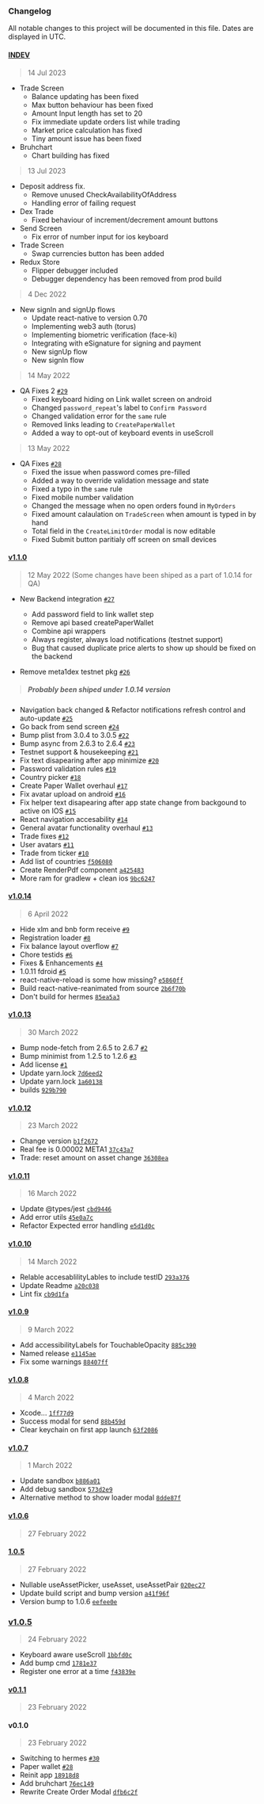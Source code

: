 ### Changelog

All notable changes to this project will be documented in this file. Dates are displayed in UTC.

#### [INDEV](https://github.com/META-1-Official/litewallet-native/)

> 14 Jul 2023
- Trade Screen
  - Balance updating has been fixed
  - Max button behaviour has been fixed
  - Amount Input length has set to 20
  - Fix immediate update orders list while trading
  - Market price calculation has fixed
  - Tiny amount issue has been fixed
- Bruhchart
  - Chart building has fixed

> 13 Jul 2023
- Deposit address fix.
  - Remove unused CheckAvailabilityOfAddress
  - Handling error of failing request
- Dex Trade
  - Fixed behaviour of increment/decrement amount buttons
- Send Screen
  - Fix error of number input for ios keyboard
- Trade Screen
  - Swap currencies button has been added
- Redux Store
  - Flipper debugger included
  - Debugger dependency has been removed from prod build

> 4 Dec 2022
- New signIn and signUp flows
  - Update react-native to version 0.70
  - Implementing web3 auth (torus)
  - Implementing biometric verification (face-ki)
  - Integrating with eSignature for signing and payment
  - New signUp flow
  - New signIn flow

> 14 May 2022
- QA Fixes 2 [`#29`](https://github.com/META-1-Official/litewallet-native/pull/29)
  - Fixed keyboard hiding on Link wallet screen on android
  - Changed `password_repeat`'s label to `Confirm Password`
  - Changed validation error for the `same` rule
  - Removed links leading to `CreatePaperWallet`
  - Added a way to opt-out of keyboard events in useScroll

> 13 May 2022
- QA Fixes [`#28`](https://github.com/META-1-Official/litewallet-native/pull/28)
  - Fixed the issue when password comes pre-filled
  - Added a way to override validation message and state
  - Fixed a typo in the `same` rule
  - Fixed mobile number validation
  - Changed the message when no open orders found in `MyOrders`
  - Fixed amount calaulation on `TradeScreen` when amount is typed in by hand
  - Total field in the `CreateLimitOrder` modal is now editable
  - Fixed Submit button paritialy off screen on small devices

#### [v1.1.0](https://github.com/META-1-Official/litewallet-native/compare/v1.0.14...v1.1.0)

> 12 May 2022 (Some changes have been shiped as a part of 1.0.14 for QA)
- New Backend integration [`#27`](https://github.com/META-1-Official/litewallet-native/pull/27)
  - Add password field to link wallet step 
  - Remove api based createPaperWallet
  - Combine api wrappers
  - Always register, always load notifications (testnet support)
  - Bug that caused duplicate price alerts to show up should be fixed on the backend

- Remove meta1dex testnet pkg [`#26`](https://github.com/META-1-Official/litewallet-native/pull/26)
  
> ##### Probably been shiped under 1.0.14 version
- Navigation back changed & Refactor notifications refresh control and auto-update [`#25`](https://github.com/META-1-Official/litewallet-native/pull/25)
- Go back from send screen [`#24`](https://github.com/META-1-Official/litewallet-native/pull/24)
- Bump plist from 3.0.4 to 3.0.5 [`#22`](https://github.com/META-1-Official/litewallet-native/pull/22)
- Bump async from 2.6.3 to 2.6.4 [`#23`](https://github.com/META-1-Official/litewallet-native/pull/23)
- Testnet support & housekeeping [`#21`](https://github.com/META-1-Official/litewallet-native/pull/21)
- Fix text disapearing after app minimize [`#20`](https://github.com/META-1-Official/litewallet-native/pull/20)
- Password validation rules [`#19`](https://github.com/META-1-Official/litewallet-native/pull/19)
- Country picker [`#18`](https://github.com/META-1-Official/litewallet-native/pull/18)
- Create Paper Wallet overhaul [`#17`](https://github.com/META-1-Official/litewallet-native/pull/17)
- Fix avatar upload on android [`#16`](https://github.com/META-1-Official/litewallet-native/pull/16)
- Fix helper text disapearing after app state change from backgound to active on IOS [`#15`](https://github.com/META-1-Official/litewallet-native/pull/15)
- React navigation accesability [`#14`](https://github.com/META-1-Official/litewallet-native/pull/14)
- General avatar functionality overhaul [`#13`](https://github.com/META-1-Official/litewallet-native/pull/13)
- Trade fixes [`#12`](https://github.com/META-1-Official/litewallet-native/pull/12)
- User avatars [`#11`](https://github.com/META-1-Official/litewallet-native/pull/11)
- Trade from ticker [`#10`](https://github.com/META-1-Official/litewallet-native/pull/10)
- Add list of countries [`f506080`](https://github.com/META-1-Official/litewallet-native/commit/f50608052164a81ae0d7431476f8c66da425db91)
- Create RenderPdf component [`a425483`](https://github.com/META-1-Official/litewallet-native/commit/a425483be06cb23280c2270648532c6a76a3b9ab)
- More ram for gradlew + clean ios [`9bc6247`](https://github.com/META-1-Official/litewallet-native/commit/9bc62479a4e2dbc6c2282e99219181f0c5b5ab78)

#### [v1.0.14](https://github.com/META-1-Official/litewallet-native/compare/v1.0.13...v1.0.14)

> 6 April 2022

- Hide xlm and bnb form receive [`#9`](https://github.com/META-1-Official/litewallet-native/pull/9)
- Registration loader [`#8`](https://github.com/META-1-Official/litewallet-native/pull/8)
- Fix balance layout overflow [`#7`](https://github.com/META-1-Official/litewallet-native/pull/7)
- Chore testids [`#6`](https://github.com/META-1-Official/litewallet-native/pull/6)
- Fixes & Enhancements [`#4`](https://github.com/META-1-Official/litewallet-native/pull/4)
- 1.0.11 fdroid [`#5`](https://github.com/META-1-Official/litewallet-native/pull/5)
- react-native-reload is some how missing? [`e5860ff`](https://github.com/META-1-Official/litewallet-native/commit/e5860ff1380597e9af4c4c83110ccaab6265fb89)
- Build react-native-reanimated from source [`2b6f70b`](https://github.com/META-1-Official/litewallet-native/commit/2b6f70b6157688a691621d385c2e732b4a218198)
- Don't build for hermes [`85ea5a3`](https://github.com/META-1-Official/litewallet-native/commit/85ea5a38f9ca390bf6880d1460e4faa3db481ad1)

#### [v1.0.13](https://github.com/META-1-Official/litewallet-native/compare/v1.0.12...v1.0.13)

> 30 March 2022

- Bump node-fetch from 2.6.5 to 2.6.7 [`#2`](https://github.com/META-1-Official/litewallet-native/pull/2)
- Bump minimist from 1.2.5 to 1.2.6 [`#3`](https://github.com/META-1-Official/litewallet-native/pull/3)
- Add license [`#1`](https://github.com/META-1-Official/litewallet-native/pull/1)
- Update yarn.lock [`7d6eed2`](https://github.com/META-1-Official/litewallet-native/commit/7d6eed237cc9c4ea9de1da72d266796b1957848c)
- Update yarn.lock [`1a60138`](https://github.com/META-1-Official/litewallet-native/commit/1a601385b5c33744035bc7e7976919e2e06af777)
- builds [`929b790`](https://github.com/META-1-Official/litewallet-native/commit/929b790437285f4c4a14dba961b7af3da11b43de)

#### [v1.0.12](https://github.com/META-1-Official/litewallet-native/compare/v1.0.11...v1.0.12)

> 23 March 2022

- Change version [`b1f2672`](https://github.com/META-1-Official/litewallet-native/commit/b1f26725d5f915818fb9f8ed9ca29fe051bd1fa6)
- Real fee is 0.00002 META1 [`37c43a7`](https://github.com/META-1-Official/litewallet-native/commit/37c43a74c9c6eca59cc03522b9403c51ca87d85f)
- Trade: reset amount on asset change [`36308ea`](https://github.com/META-1-Official/litewallet-native/commit/36308ea4d89e2ff74ad0a564757d5ae352f8a579)

#### [v1.0.11](https://github.com/META-1-Official/litewallet-native/compare/v1.0.10...v1.0.11)

> 16 March 2022

- Update @types/jest [`cbd9446`](https://github.com/META-1-Official/litewallet-native/commit/cbd9446488b3fdcf3218d69d7ff2470132d0d059)
- Add error utils [`45e0a7c`](https://github.com/META-1-Official/litewallet-native/commit/45e0a7ca9ad95ab371d73cbd0e3c7c614c1f7b70)
- Refactor Expected error handling [`e5d1d0c`](https://github.com/META-1-Official/litewallet-native/commit/e5d1d0c41344cea44eb2152f8c92ab5098b68cc2)

#### [v1.0.10](https://github.com/META-1-Official/litewallet-native/compare/v1.0.9...v1.0.10)

> 14 March 2022

- Relable accesablilityLables to include testID [`293a376`](https://github.com/META-1-Official/litewallet-native/commit/293a376f0a64e83b2a44b79becbe6d9ad6ca71fc)
- Update Readme [`a20c038`](https://github.com/META-1-Official/litewallet-native/commit/a20c0384b74c22bedbcc9ec28f62d464f3f19283)
- Lint fix [`cb9d1fa`](https://github.com/META-1-Official/litewallet-native/commit/cb9d1faca8acc89f50541ef79da3c479e3ee2914)

#### [v1.0.9](https://github.com/META-1-Official/litewallet-native/compare/v1.0.8...v1.0.9)

> 9 March 2022

- Add accessibilityLabels for TouchableOpacity [`885c390`](https://github.com/META-1-Official/litewallet-native/commit/885c390d260cb0d7fc356d6a6b1c79595172c302)
- Named release [`e1145ae`](https://github.com/META-1-Official/litewallet-native/commit/e1145ae32df8409c6cc6e45e319fa3ab0ab92078)
- Fix some warnings [`88407ff`](https://github.com/META-1-Official/litewallet-native/commit/88407ffb70d0039819fb017d367933d5d7657210)

#### [v1.0.8](https://github.com/META-1-Official/litewallet-native/compare/v1.0.7...v1.0.8)

> 4 March 2022

- Xcode... [`1ff77d9`](https://github.com/META-1-Official/litewallet-native/commit/1ff77d9b2a354fd727c8166eef1a934f69d262bf)
- Success modal for send [`88b459d`](https://github.com/META-1-Official/litewallet-native/commit/88b459dad00c271d5c8bf7b182e930e97156259b)
- Clear keychain on first app launch [`63f2086`](https://github.com/META-1-Official/litewallet-native/commit/63f20868b29757c50472b730885b0e6f5858c12a)

#### [v1.0.7](https://github.com/META-1-Official/litewallet-native/compare/v1.0.6...v1.0.7)

> 1 March 2022

- Update sandbox [`b886a01`](https://github.com/META-1-Official/litewallet-native/commit/b886a013429c2caa6c23c7e64ff6ddd2242e3e55)
- Add debug sandbox [`573d2e9`](https://github.com/META-1-Official/litewallet-native/commit/573d2e97bfea2ae1da7f1be6245f5cc05827c8a3)
- Alternative method to show loader modal [`8dde87f`](https://github.com/META-1-Official/litewallet-native/commit/8dde87fab3b6b0369bee62fa7f1e26fa546ac994)

#### [v1.0.6](https://github.com/META-1-Official/litewallet-native/compare/1.0.5...v1.0.6)

> 27 February 2022

#### [1.0.5](https://github.com/META-1-Official/litewallet-native/compare/v1.0.5...1.0.5)

> 27 February 2022

- Nullable useAssetPicker, useAsset, useAssetPair [`020ec27`](https://github.com/META-1-Official/litewallet-native/commit/020ec278f238bb94b6c7c12ebee02525b4cec334)
- Update build script and bump version [`a41f96f`](https://github.com/META-1-Official/litewallet-native/commit/a41f96f5e52a3a40829a5bc3806faef88d153f67)
- Version bump to 1.0.6 [`eefee0e`](https://github.com/META-1-Official/litewallet-native/commit/eefee0ea3f13981543c6cc4f9f8f712d38de976d)

### [v1.0.5](https://github.com/META-1-Official/litewallet-native/compare/v0.1.1...v1.0.5)

> 24 February 2022

- Keyboard aware useScroll [`1bbfd0c`](https://github.com/META-1-Official/litewallet-native/commit/1bbfd0cf6c42dc8e077dcbea24874a5c6e4f7a48)
- Add bump cmd [`1781e37`](https://github.com/META-1-Official/litewallet-native/commit/1781e37f8160882b5b25b0afc7caa97aa963cbc4)
- Register one error at a time [`f43839e`](https://github.com/META-1-Official/litewallet-native/commit/f43839ee3968a36d0c63bbb8b65e9bb0c9a6e3ed)

#### [v0.1.1](https://github.com/META-1-Official/litewallet-native/compare/v0.1.0...v0.1.1)

> 23 February 2022

#### v0.1.0

> 23 February 2022

- Switching to hermes [`#30`](https://github.com/META-1-Official/litewallet-native/pull/30)
- Paper wallet [`#28`](https://github.com/META-1-Official/litewallet-native/pull/28)
- Reinit app [`18918d8`](https://github.com/META-1-Official/litewallet-native/commit/18918d80d3b5183ffe2fb97a552aba3f70c842ae)
- Add bruhchart [`76ec149`](https://github.com/META-1-Official/litewallet-native/commit/76ec14937b2924d614b19a0f632c22a4db6ed8bf)
- Rewrite Create Order Modal [`dfb6c2f`](https://github.com/META-1-Official/litewallet-native/commit/dfb6c2fc38b041162bdcdc3cae5fe9d001885980)

